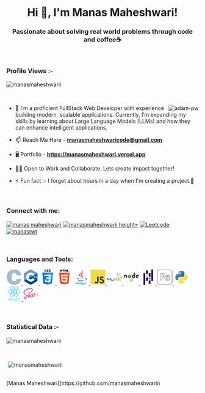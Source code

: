 <h1 align="center">Hi 👋, I'm Manas Maheshwari!</h1>
<h3 align="center">Passionate about solving real world problems through code and coffee☕</h3> 

<br>

<p align="right"> <h3>Profile Views :-</h3> <img src="https://komarev.com/ghpvc/?username=manasmaheshwarii&label=Profile%20views&color=0e75b6&style=flat"
    alt="manasmaheshwarii" /> 
  </p>

<br>

<p><img align="right" src="https://github.com/Adam-pw/Adam-pw/blob/main/animation_500_kxa883sd.gif" alt="adam-pw" /></p>


- 🌱 I’m a proficient FullStack Web Developer with experience building modern, scalable applications. Currently, I’m expanding my skills by learning about Large Language Models (LLMs) and how they can enhance intelligent applications.

- 📫 Reach Me Here - **manasmaheshwaricode@gmail.com**
  
- 🖥️ Portfolio - **https://manasmaheshwari.vercel.app**

- 👨‍💻 Open to Work and Collaborate. Lets create impact together!

- ⚡ Fun fact :- I forget about hours in a day when I'm creating a project.💪

<br>

<h3 align="left">Connect with me:</h3>
<p align="left">
  <a href="https://www.linkedin.com/in/manas-maheshwari-4737b9245/" target="blank"><img align="center"
      src="https://raw.githubusercontent.com/rahuldkjain/github-profile-readme-generator/master/src/images/icons/Social/linked-in-alt.svg"
      alt="manas maheshwari" height="30" width="40" /></a>
  <a href="https://www.instagram.com/manasmaheshwarii/" target="blank"><img align="center"
      src="https://raw.githubusercontent.com/rahuldkjain/github-profile-readme-generator/master/src/images/icons/Social/instagram.svg"
      alt="manasmaheshwarii height="30" width="40" /></a>
  <a href="https://leetcode.com/u/manasmaheshwarii/" target="blank"><img align="center"
      src="https://cdn.iconscout.com/icon/free/png-512/free-leetcode-3521542-2944960.png?f=avif&w=256"
      alt="Leetcode" height="30" width="40" /></a>
 <a href="https://x.com/manastwt" target="blank"><img align="center"
      src="https://raw.githubusercontent.com/rahuldkjain/github-profile-readme-generator/master/src/images/icons/Social/twitter.svg"
      alt="manastwt" height="30" width="40" /></a>
</p>

<br>

<h3 align="left">Languages and Tools:</h3>
<p align="left"><a href="https://www.cprogramming.com/" target="_blank"
    rel="noreferrer"> <img src="https://raw.githubusercontent.com/devicons/devicon/master/icons/c/c-original.svg"
      alt="c" width="40" height="40" /> </a> <a href="https://www.w3schools.com/cpp/" target="_blank" rel="noreferrer">
    <img src="https://raw.githubusercontent.com/devicons/devicon/master/icons/cplusplus/cplusplus-original.svg"
      alt="cplusplus" width="40" height="40" /> </a> <a href="https://www.w3schools.com/css/" target="_blank"
    rel="noreferrer"> <img
      src="https://raw.githubusercontent.com/devicons/devicon/master/icons/css3/css3-original-wordmark.svg" alt="css3"
      width="40" height="40" /> </a> <a href="https://www.w3.org/html/" target="_blank" rel="noreferrer"> <img
      src="https://raw.githubusercontent.com/devicons/devicon/master/icons/html5/html5-original-wordmark.svg"
      alt="html5" width="40" height="40" /></a> <a href="https://www.java.com" target="_blank" rel="noreferrer"> <img
      src="https://raw.githubusercontent.com/devicons/devicon/master/icons/java/java-original.svg" alt="java" width="40"
      height="40" /> </a> <a href="https://developer.mozilla.org/en-US/docs/Web/JavaScript" target="_blank"
    rel="noreferrer"> <img
      src="https://raw.githubusercontent.com/devicons/devicon/master/icons/javascript/javascript-original.svg"
      alt="javascript" width="40" height="40" /> </a> <a href="https://www.mysql.com/" target="_blank" rel="noreferrer"> <img
      src="https://raw.githubusercontent.com/devicons/devicon/master/icons/mysql/mysql-original-wordmark.svg"
      alt="mysql" width="40" height="40" /> </a> </a> <a href="https://nodejs.org" target="_blank" rel="noreferrer"> <img
      src="https://raw.githubusercontent.com/devicons/devicon/master/icons/nodejs/nodejs-original-wordmark.svg"
      alt="nodejs" width="40" height="40" /> </a> <a href="https://pandas.pydata.org/" target="_blank" rel="noreferrer">
    <img
      src="https://raw.githubusercontent.com/devicons/devicon/2ae2a900d2f041da66e950e4d48052658d850630/icons/pandas/pandas-original.svg"
      alt="pandas" width="40" height="40" /> </a> <a href="https://www.photoshop.com/en" target="_blank"
    rel="noreferrer"> <img
      src="https://raw.githubusercontent.com/devicons/devicon/master/icons/photoshop/photoshop-line.svg" alt="photoshop"
      width="40" height="40" /> </a> <a href="https://www.python.org" target="_blank" rel="noreferrer"> <img
      src="https://raw.githubusercontent.com/devicons/devicon/master/icons/python/python-original.svg" alt="python"
      width="40" height="40" /> </a> <a href="https://reactjs.org/" target="_blank" rel="noreferrer"> <img
      src="https://raw.githubusercontent.com/devicons/devicon/master/icons/react/react-original-wordmark.svg"
      alt="react" width="40" height="40" /> </a> <a href="https://sass-lang.com" target="_blank" rel="noreferrer"> <img
      src="https://raw.githubusercontent.com/devicons/devicon/master/icons/sass/sass-original.svg" alt="sass" width="40"
      height="40" /> </a> </p>

<br>

<h3>Statistical Data :-</h3>
<p><img align="center"
    src="https://github-readme-stats.vercel.app/api/top-langs?username=manasmaheshwarii&show_icons=true&locale=en&bg_color=0d1117&text_color=ffffff&layout=compact"
    alt="manasmaheshwarii" 
    bg_color=#808080/></p>

<br>

<p>&nbsp;<img align="center" src="https://github-readme-stats.vercel.app/api?username=manasmaheshwarii&show_icons=true&locale=en&bg_color=0d1117&text_color=ffffff&repo=convoychat"
    alt="manasmaheshwarii" /></p>

<br>
[Manas Maheshwari](https://github.com/manasmaheshwarii)
